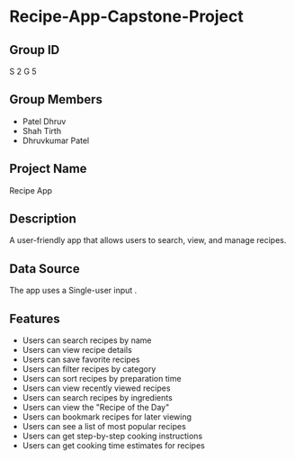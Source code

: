 # Recipe-App-Capstone-Project

## Group ID
S 2 G 5

## Group Members
- Patel Dhruv 
- Shah Tirth
- Dhruvkumar Patel


## Project Name
Recipe App


## Description
A user-friendly app that allows users to search, view, and manage recipes. 

## Data Source
The app uses a Single-user input . 


## Features
- Users can search recipes by name 
- Users can view recipe details 
- Users can save favorite recipes 
- Users can filter recipes by category 
- Users can sort recipes by preparation time 
- Users can view recently viewed recipes 
- Users can search recipes by ingredients 
- Users can view the "Recipe of the Day" 
- Users can bookmark recipes for later viewing
- Users can see a list of most popular recipes
- Users can get step-by-step cooking instructions
- Users can get cooking time estimates for recipes
